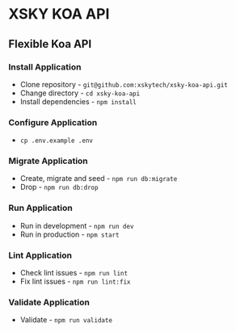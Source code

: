 # XSKY KOA API

## Flexible Koa API

### Install Application

* Clone repository - `git@github.com:xskytech/xsky-koa-api.git`
* Change directory - `cd xsky-koa-api`
* Install dependencies - `npm install`

### Configure Application

* `cp .env.example .env`

### Migrate Application

* Create, migrate and seed - `npm run db:migrate`
* Drop - `npm run db:drop`

### Run Application

* Run in development - `npm run dev`
* Run in production - `npm start`

### Lint Application

* Check lint issues - `npm run lint`
* Fix lint issues - `npm run lint:fix`

### Validate Application

* Validate - `npm run validate`
